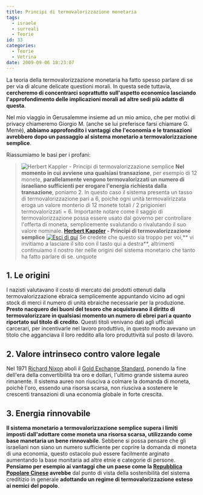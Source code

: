 ```yaml
---
title: Principi di termovalorizzazione monetaria
tags:
  - israele
  - surreali
  - Teorie
id: 33
categories:
  - Teorie
  - Vetrina
date: 2009-09-06 18:23:07
---
```


La teoria della termovalorizzazione monetaria ha fatto spesso parlare di se per via di alcune delicate questioni morali.
In questa sede tuttavia, **cercheremo di concentrarci soprattutto sull'aspetto economico lasciando l'approfondimento delle implicazioni morali ad altre sedi più adatte di questa**.

Nel mio viaggio in Gerusalemme insieme ad un mio amico, che per motivi di privacy chiameremo Giorgio M. (anche se lui preferisce farsi chiamare G. Memè), **abbiamo approfondito i vantaggi che l'economia e le transazioni avrebbero dopo un passaggio al sistema monetario a termovalorizzazione semplice**.

Riassumiamo le basi per i profani:
> ![Herbert Kappler - Principi di termovalorizzazione semplice](/uploads/2009/09/wishyouwerehere.jpg "Principi di termovalorizzazione semplice")
**Nel momento in cui avviene una qualsiasi transazione**, per esempio di 12 monete, **parallelamente vengono termovalorizzati un numero di israeliano sufficienti per erogare l'energia richiesta dalla transazione**, poniamo 2\. 
> In questo caso il sistema presenta un tasso di termovalorizzazione pari a 6, poichè ogni unità termovalirizzata eroga un valore monterio di 12 monete totali / 2 prigionieri termovalorizzati = 6.
> Importante notare come il saggio di termovalorizzazione possa essere usato dal governo per controllare l'offerta di moneta, semplicemente svalutando o rivalutando il suo valore nominale.
> **[Herbert Kappler](http://it.wikipedia.org/wiki/Herbert_Kappler) - Principi di termovalorizzazione semplice**
[![Esci di qui](/uploads/2009/09/escidiqui.png "Esci di qui")](http://www.mormoni.com/)
Se credete che questo sia troppo per voi,** vi invitiamo a lasciare il sito con il tasto qui a destra**, altrimenti continuiamo il nostro iter nelle origini del sistema monetario che tanto ha fatto parlare di se.
unquote

## 1\. Le origini

I nazisti valutavano il costo di mercato dei prodotti ottenuti dalla termovalorizzazione ebraica semplicemente appuntando vicino ad ogni stock di merci il numero di unità ebraiche necessarie per la produzione.
**Presto nacquero dei buoni del tesoro che acquistavano il diritto di termovalorizzare in qualsiasi momento un numero di ebrei pari a quanto riportato sul titolo di credito**.
Questi titoli venivano dati agli ufficiali carcerari, per incentivarle nel lavoro produttivo, in questo modo avevano un titolo che agganciava il loro reddito alla loro produttività sul posto di lavoro.

## 2\. Valore intrinseco contro valore legale

Nel 1971 [Richard Nixon](http://it.wikipedia.org/wiki/Richard_Nixon) abolì il [Gold Exchange Standard](http://it.wikipedia.org/wiki/Sistema_aureo), ponendo la fine dell'era della convertibilità tra oro e dollari, l'ultimo grande sistema aureo rimanente. Il sistema aureo non riusciva a colmare la domanda di moneta, poichè l'oro, essendo una risorsa scarsa, non riusciva a sostenere le crescenti transazioni di una economia globale in forte crescita.

## 3\. Energia rinnovabile

**Il sistema monetario a termovalorizzazione semplice supera i limiti imposti dall'adottare come moneta una risorsa scarsa, utilizzando come base manetaria un bene rinnovabile**. Sebbene si possa pensare che gli israeliani non siano un numero sufficiente per coprire la domanda di moneta di una economia, questo ostacolo può essere facilmente arginato aumentando la base monitaria ad altre etnie e categorie di persone. **Pensiamo per esempio ai vantaggi che un paese come la [Repubblica Popolare Cinese](http://it.wikipedia.org/wiki/Cina) avrebbe** dal punto di vista della sostenibilità del sistema creditizio in generale **adottando un regime di termovalorizzazione esteso ai nemici del popolo**.